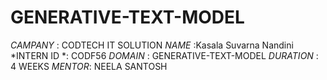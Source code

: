 # GENERATIVE-TEXT-MODEL
*CAMPANY* : CODTECH IT SOLUTION 
*NAME* :Kasala Suvarna Nandini  
*INTERN ID *: CODF56
*DOMAIN* : GENERATIVE-TEXT-MODEL 
*DURATION* : 4 WEEKS 
*MENTOR*: NEELA SANTOSH
